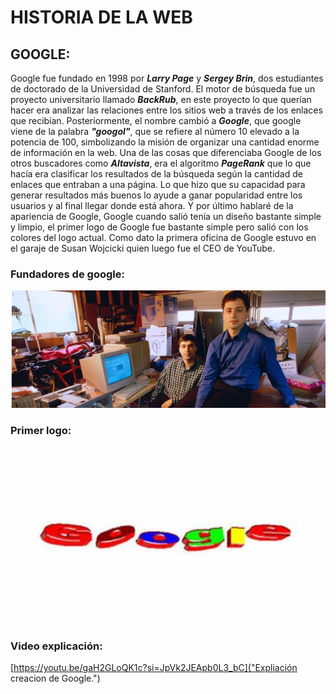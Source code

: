 # HISTORIA DE LA WEB

## GOOGLE:

Google fue fundado en 1998 por **_Larry Page_** y **_Sergey Brin_**, dos estudiantes de doctorado de la Universidad de Stanford. El motor de búsqueda fue un proyecto universitario llamado **_BackRub_**, en este proyecto lo que querían hacer era analizar las relaciones entre los sitios web a través de los enlaces que recibían. Posteriormente, el nombre cambió a **_Google_**, que google viene de la palabra **_"googol"_**, que se refiere al número 10 elevado a la potencia de 100, simbolizando la misión de organizar una cantidad enorme de información en la web.
Una de las cosas que diferenciaba Google de los otros buscadores como **_Altavista_**, era el algoritmo **_PageRank_** que lo que hacía era clasificar los resultados de la búsqueda según la cantidad de enlaces que entraban a una página. Lo que hizo que su capacidad para generar resultados más buenos lo ayude a ganar popularidad entre los usuarios y al final llegar donde está ahora. Y por último hablaré de la apariencia de Google, Google cuando salió tenía un diseño bastante simple y limpio, el primer logo de Google fue bastante simple pero salió con los colores del logo actual. Como dato la primera oficina de Google estuvo en el garaje de Susan Wojcicki quien luego fue el CEO de YouTube.


### Fundadores de google:
<div align="center">
  <img src="https://github.com/DavidInie/SMX2-M8UF1A1-HistoriaWeb-a-o-TemaExpuesto-David-Iniesta/blob/main/Captura%20de%20pantalla_2-10-2024_123210_.jpeg" alt="Larry Page y Sergey Brin" width="650">
</div>


### Primer logo:
<div align="center">
  <img src="https://github.com/DavidInie/SMX2-M8UF1A1-HistoriaWeb-a-o-TemaExpuesto-David-Iniesta/blob/main/OIP%20(1).jpeg" alt="Larry Page y Sergey Brin" width="650">
</div>

### Video explicación:
[https://youtu.be/gaH2GLoQK1c?si=JpVk2JEApb0L3_bC]("Expliación creacion de Google.")






